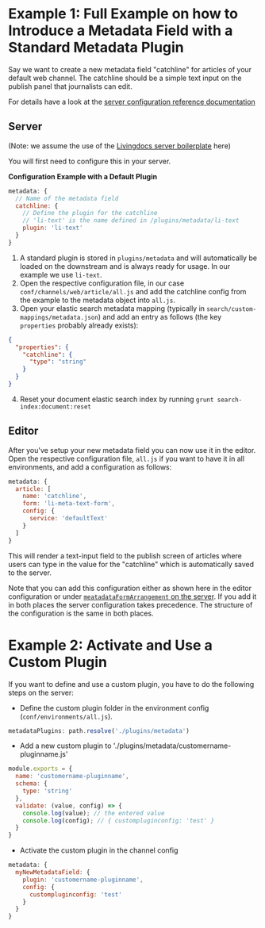# Example 1: Full Example on how to Introduce a Metadata Field with a Standard Metadata Plugin

Say we want to create a new metadata field "catchline" for articles of your default web channel. The catchline should be a simple text input on the publish panel that journalists can edit.

For details have a look at the [server configuration reference documentation](../../reference-docs/server-configuration/metadata.md)

## Server

(Note: we assume the use of the [Livingdocs server boilerplate](https://github.com/upfrontIO/livingdocs-server-boilerplate) here)

You will first need to configure this in your server.

**Configuration Example with a Default Plugin**
```js
metadata: {
  // Name of the metadata field
  catchline: {
    // Define the plugin for the catchline
    // 'li-text' is the name defined in /plugins/metadata/li-text
    plugin: 'li-text'
  }
}
```

1. A standard plugin is stored in `plugins/metadata` and will automatically be loaded on the downstream and is always ready for usage. In our example we use `li-text`.
2. Open the respective configuration file, in our case `conf/channels/web/article/all.js` and add the catchline config from the example to the metadata object into `all.js`.
3. Open your elastic search metadata mapping (typically in `search/custom-mappings/metadata.json`) and add an entry as follows (the key `properties` probably already exists):
```json
{
  "properties": {
    "catchline": {
      "type": "string"
    }
  }
}
```
4. Reset your document elastic search index by running `grunt search-index:document:reset`

## Editor

After you've setup your new metadata field you can now use it in the editor. Open the respective configuration file, `all.js` if you want to have it in all environments, and add a configuration as follows:

```js
metadata: {
  article: [
    name: 'catchline',
    form: 'li-meta-text-form',
    config: {
      service: 'defaultText'
    }
  ]
}
```

This will render a text-input field to the publish screen of articles where users can type in the value for the "catchline" which is automatically saved to the server.

Note that you can add this configuration either as shown here in the editor configuration or under [`meatadataFormArrangement` on the server](../../reference-docs/server-configuration/channel-config.html). If you add it in both places the server configuration takes precedence. The structure of the configuration is the same in both places.

# Example 2: Activate and Use a Custom Plugin

If you want to define and use a custom plugin, you have to do the following steps on the server:

- Define the custom plugin folder in the environment config (`conf/environments/all.js`).

```js
metadataPlugins: path.resolve('./plugins/metadata')
```

* Add a new custom plugin to './plugins/metadata/customername-pluginname.js'

```js
module.exports = {
  name: 'customername-pluginname',
  schema: {
    type: 'string'
  },
  validate: (value, config) => {
    console.log(value); // the entered value
    console.log(config); // { custompluginconfig: 'test' }
  }
}
```

* Activate the custom plugin in the channel config

```js
metadata: {
  myNewMetadataField: {
    plugin: 'customername-pluginname',
    config: {
      custompluginconfig: 'test'
    }
  }
}
```
